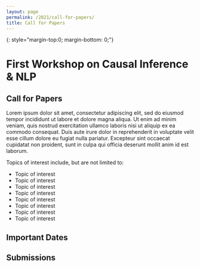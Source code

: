 ```yaml
---
layout: page
permalink: /2021/call-for-papers/
title: Call for Papers
---
```


{: style="margin-top:0; margin-bottom: 0;"}
# First Workshop on Causal Inference & NLP

## Call for Papers 

Lorem ipsum dolor sit amet, consectetur adipiscing elit, sed do eiusmod tempor incididunt ut labore et dolore magna aliqua. Ut enim ad minim veniam, quis nostrud exercitation ullamco laboris nisi ut aliquip ex ea commodo consequat. Duis aute irure dolor in reprehenderit in voluptate velit esse cillum dolore eu fugiat nulla pariatur. Excepteur sint occaecat cupidatat non proident, sunt in culpa qui officia deserunt mollit anim id est laborum.

Topics of interest include, but are not limited to:

   * Topic of interest
   * Topic of interest
   * Topic of interest
   * Topic of interest
   * Topic of interest
   * Topic of interest
   * Topic of interest
   * Topic of interest

## Important Dates

## Submissions
